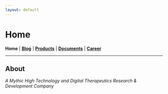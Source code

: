 ```yaml
---
layout: default
---
```

# Home
<b>Home</b> | <b>[Blog](./blog.html)</b> | <b>[Products](./products.html)</b> | <b>[Documents](./documents.html)</b> | <b>[Career](./career.html)</b>
* * *

## About

<i>A Mythic High Technology and Digital Therapeutics Research & Development Company</i>